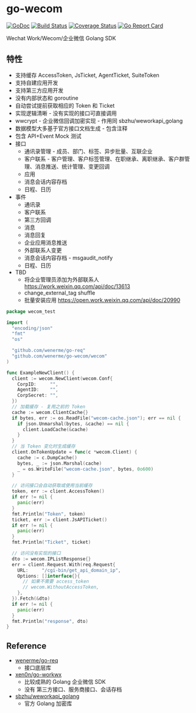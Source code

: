 # go-wecom

[![GoDoc][doc-img]][doc] [![Build Status][ci-img]][ci] [![Coverage Status][cov-img]][cov] [![Go Report Card][report-card-img]][report-card]

[doc-img]: https://img.shields.io/badge/go.dev-reference-007d9c?logo=go&logoColor=white&style=flat-square
[doc]: https://pkg.go.dev/github.com/wenerme/go-wecom?tab=doc
[ci-img]: https://github.com/wenerme/go-wecom/actions/workflows/ci.yml/badge.svg
[ci]: https://github.com/wenerme/go-wecom/actions/workflows/ci.yml
[cov-img]: https://codecov.io/gh/wenerme/go-wecom/branch/main/graph/badge.svg
[cov]: https://codecov.io/gh/wenerme/go-wecom/branch/main
[report-card-img]: https://goreportcard.com/badge/github.com/wenerme/go-wecom
[report-card]: https://goreportcard.com/report/github.com/wenerme/go-wecom

Wechat Work/Wecom/企业微信 Golang SDK

## 特性

- 支持缓存 AccessToken, JsTicket, AgentTicket, SuiteToken
- 支持自建应用开发
- 支持第三方应用开发
- 没有内部状态和 goroutine
- 自动尝试提前获取相应的 Token 和 Ticket
- 实现逻辑清晰 - 没有实现的接口可直接调用
- wwcrypt - 企业微信回调加密实现 - 作用同 sbzhu/weworkapi_golang
- 数据模型大多基于官方接口文档生成 - 包含注释
- 包含 API+Event Mock 测试
- 接口
  - 通讯录管理 - 成员、部门、标签、异步批量、互联企业
  - 客户联系 - 客户管理、客户标签管理、在职继承、离职继承、客户群管理、消息推送、统计管理、变更回调
  - 应用
  - 消息会话内容存档
  - 日程、日历
- 事件
  - 通讯录
  - 客户联系
  - 第三方回调
  - 消息
  - 消息回复
  - 企业应用消息推送
  - 外部联系人变更
  - 消息会话内容存档 - msgaudit_notify
  - 日程、日历
- TBD
  - 将企业管理员添加为外部联系人 https://work.weixin.qq.com/api/doc/13613
  - change_external_tag shuffle
  - 批量安装应用 https://open.work.weixin.qq.com/api/doc/20990

```go
package wecom_test

import (
  "encoding/json"
  "fmt"
  "os"

  "github.com/wenerme/go-req"
  "github.com/wenerme/go-wecom/wecom"
)

func ExampleNewClient() {
  client := wecom.NewClient(wecom.Conf{
    CorpID:     "",
    AgentID:    "",
    CorpSecret: "",
  })
  // 加载缓存 - 复用之前的 Token
  cache := wecom.ClientCache{}
  if bytes, err := os.ReadFile("wecom-cache.json"); err == nil {
    if json.Unmarshal(bytes, &cache) == nil {
      client.LoadCache(&cache)
    }
  }
  // 当 Token 变化时生成缓存
  client.OnTokenUpdate = func(c *wecom.Client) {
    cache := c.DumpCache()
    bytes, _ := json.Marshal(cache)
    _ = os.WriteFile("wecom-cache.json", bytes, 0o600)
  }

  // 访问接口会自动获取或使用当前缓存
  token, err := client.AccessToken()
  if err != nil {
    panic(err)
  }
  fmt.Println("Token", token)
  ticket, err := client.JsAPITicket()
  if err != nil {
    panic(err)
  }
  fmt.Println("Ticket", ticket)

  // 访问没有实现的接口
  dto := wecom.IPListResponse{}
  err = client.Request.With(req.Request{
    URL:     "/cgi-bin/get_api_domain_ip",
    Options: []interface{}{
      // 如果不需要 access_token
      // wecom.WithoutAccessToken,
    },
  }).Fetch(&dto)
  if err != nil {
    panic(err)
  }
  fmt.Println("response", dto)
}
```

## Reference

- [wenerme/go-req](https://github.com/wenerme/go-req)
  - 接口底层库
- [xen0n/go-workwx](https://github.com/xen0n/go-workwx)
  - 比较成熟的 Golang 企业微信 SDK
  - 没有 第三方接口、服务商接口、会话存档
- [sbzhu/weworkapi_golang](https://github.com/sbzhu/weworkapi_golang)
  - 官方 Golang 加密库
